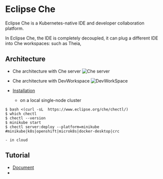 # Eclipse Che
Eclipse Che is a Kubernetes-native IDE and developer collaboration platform.

In Eclipse Che, the IDE is completely decoupled, it can plug a different IDE into Che workspaces: such as Theia, 

## Architecture
- Che architecture with Che server
![Che server](https://www.eclipse.org/che/docs/che-7/administration-guide/_images/architecture/che-architecture-with-che-server-engine.png)

- Che architecture with DevWorkspace
![DevWorkSpace](https://www.eclipse.org/che/docs/che-7/administration-guide/_images/architecture/che-interacting-with-devworkspace.png)

- [Installation](https://www.eclipse.org/che/docs/che-7/installation-guide/installing-che/)
    - on a local single-node cluster
```
$ bash <(curl -sL  https://www.eclipse.org/che/chectl/)
$ which chectl
$ chectl --version
$ minikube start
$ chectl server:deploy --platform=minikube     #minikube|k8s|openshift|microk8s|docker-desktop|crc
```

    - in cloud

## Tutorial
- [Document](https://www.eclipse.org/che/docs/che-7/overview/introduction-to-eclipse-che/)
- 
